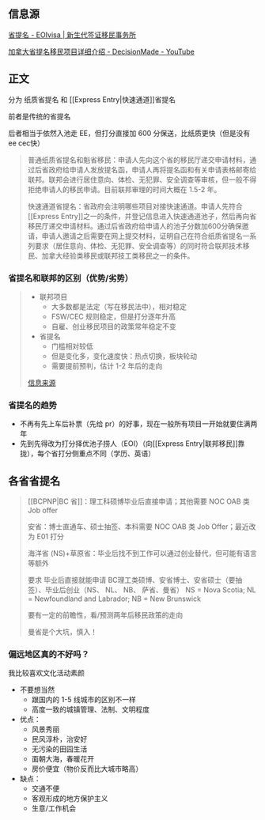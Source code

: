 ## 信息源

[省提名 - EOIvisa | 新生代签证移民事务所](https://eoivisa.com/pnp/)

[加拿大省提名移民项目详细介绍 - DecisionMade - YouTube](https://www.youtube.com/playlist?list=PLGMrzTnCOjdTga7uu5vVbudG_bwH3Vxl1)

## 正文

分为 纸质省提名 和 [[Express Entry|快速通道]]省提名

前者是传统的省提名

后者相当于依然入池走 EE，但打分直接加 600 分保送，比纸质更快（但是没有ee cec快）

> 普通纸质省提名和魁省移民：申请人先向这个省的移民厅递交申请材料，通过后省政府给申请人发放提名函，申请人再将提名函和有关申请表格邮寄给联邦。联邦会进行居住意向、体检、无犯罪、安全调查等审核，但一般不得拒绝申请人的移民申请。目前联邦审理的时间大概在 1.5-2 年。
>
>快速通道省提名：省政府会注明哪些项目对接快速通道。申请人先符合[[Express Entry]]之一的条件，并登记信息进入快速通道池子，然后再向省移民厅递交申请材料。通过后省政府给申请人的池子分数加600分确保邀请，申请人邀请之后需要在网上提交材料，证明自己在符合纸质省提名一系列要求（居住意向、体检、无犯罪、安全调查等）的同时符合联邦技术移民、加拿大经验类移民或联邦技工类移民之一的条件。


### 省提名和联邦的区别（优势/劣势）
> - 联邦项目
> 	- 大多数都是法定（写在移民法中），相对稳定
> 	- FSW/CEC 规则稳定，但是打分逐年升高
> 	- 自雇、创业移民项目的政策常年稳定不变
> - 省提名
> 	- 门槛相对较低
> 	- 但是变化多，变化速度快：热点切换，板块轮动
> 	- 需要提前预判，估计 1-2 年后的走向
> 
> [信息来源](https://youtu.be/FK305z6FyCk?list=PLGMrzTnCOjdTga7uu5vVbudG_bwH3Vxl1&t=814)
> 

### 省提名的趋势

- 不再有先上车后补票（先给 pr）的好事，现在一般所有项目一开始就要住满两年
- 先到先得改为打分择优池子捞人（EOI）（向[[Express Entry|联邦移民]]靠拢），每个省打分侧重点不同（学历、英语）

## 各省省提名

> [[BCPNP|BC 省]]：理工科硕博毕业后直接申请；其他需要 NOC OAB 类 Job offer
> 
> 安省：博士直通车、硕士抽签、本科需要 NOC OAB 类 Job Offer；最近改为 E01 打分
> 
> 海洋省 (NS)+草原省：毕业后找不到工作可以通过创业替代，但可能有语言等额外
> 
> 要求
> 毕业后直接就能申请
> 	BC理工类硕博、安省博士、安省硕士（要抽签）、毕业后创业（NS、 NL、 NB、 萨省、曼省）
> 	NS = Nova Scotia; NL = Newfoundland and Labrador; NB = New Brunswick
> 
> 要有一定的前瞻性，看/预测两年后移民政策的走向
> 
> 曼省是个大坑，慎入！
> [](https://youtu.be/QUAr-3NcNxE?t=541)

### 偏远地区真的不好吗？
我比较喜欢文化活动素颜
- 不要想当然
	- 跟国内的 1-5 线城市的区别不一样
	- 高度一致的城镇管理、法制、文明程度
- 优点：
	- 风景秀丽
	- 民风淳朴，治安好
	- 无污染的田园生活
	- 面朝大海，春暖花开
	- 房价便宜（物价反而比大城市略高）
- 缺点：
	- 交通不便
	- 客观形成的地方保护主义
	- 生意/工作机会